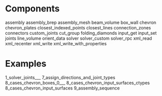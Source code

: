 # Components

assembly
assembly_brep
assembly_mesh
beam_volume
box_wall
chevron
chevron_plates
closest_indexed_points
closest_lines
connection_zones
connectors
custom_joints
cut_group
folding_diamonds
input_get
input_set
joints
line_volume
orient_data
solver
solver_custom
solver_rpc
xml_read
xml_recenter
xml_write
xml_write_with_properties

# Examples

1_solver_joints___
7_assign_directions_and_joint_types
8_cases_chevron_boxes_0___
8_cases_chevron_input_surfaces_ctypes
8_cases_chevron_input_surfaces
9_assembly_sequence